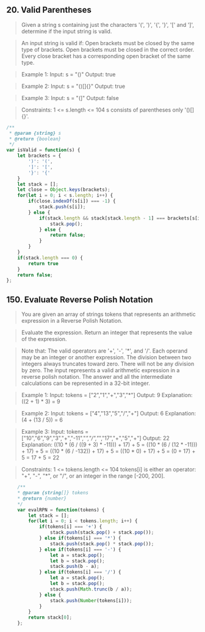 ## 20. Valid Parentheses

> Given a string s containing just the characters '(', ')', '{', '}', '[' and ']', determine if the input string is valid.

> An input string is valid if:
Open brackets must be closed by the same type of brackets.
Open brackets must be closed in the correct order.
Every close bracket has a corresponding open bracket of the same type.
 

> Example 1:
Input: s = "()"
Output: true

> Example 2:
Input: s = "()[]{}"
Output: true

> Example 3:
Input: s = "(]"
Output: false
 

> Constraints:
1 <= s.length <= 104
s consists of parentheses only '()[]{}'.

```js
/**
 * @param {string} s
 * @return {boolean}
 */
var isValid = function(s) {
    let brackets = {
        ')': '(',
        ']': '[',
        '}': '{'
    }
    let stack = [];
    let close = Object.keys(brackets);
    for(let i = 0; i < s.length; i++) {
        if(close.indexOf(s[i]) === -1) {
            stack.push(s[i]);
        } else {
            if(stack.length && stack[stack.length - 1] === brackets[s[i]]) {
                stack.pop();
            } else {
                return false;
            }
        }
    }
    if(stack.length === 0) {
        return true
    }
    return false;
};
```

## 150. Evaluate Reverse Polish Notation

> You are given an array of strings tokens that represents an arithmetic expression in a Reverse Polish Notation.

> Evaluate the expression. Return an integer that represents the value of the expression.

> Note that:
The valid operators are '+', '-', '*', and '/'.
Each operand may be an integer or another expression.
The division between two integers always truncates toward zero.
There will not be any division by zero.
The input represents a valid arithmetic expression in a reverse polish notation.
The answer and all the intermediate calculations can be represented in a 32-bit integer.
 

> Example 1:
Input: tokens = ["2","1","+","3","*"]
Output: 9
Explanation: ((2 + 1) * 3) = 9

> Example 2:
Input: tokens = ["4","13","5","/","+"]
Output: 6
Explanation: (4 + (13 / 5)) = 6

> Example 3:
Input: tokens = ["10","6","9","3","+","-11","*","/","*","17","+","5","+"]
Output: 22
Explanation: ((10 * (6 / ((9 + 3) * -11))) + 17) + 5
= ((10 * (6 / (12 * -11))) + 17) + 5
= ((10 * (6 / -132)) + 17) + 5
= ((10 * 0) + 17) + 5
= (0 + 17) + 5
= 17 + 5
= 22
 

> Constraints:
1 <= tokens.length <= 104
tokens[i] is either an operator: "+", "-", "*", or "/", or an integer in the range [-200, 200].

```js
    /**
    * @param {string[]} tokens
    * @return {number}
    */
    var evalRPN = function(tokens) {
        let stack = [];
        for(let i = 0; i < tokens.length; i++) {
            if(tokens[i] === '+') {
                stack.push(stack.pop() + stack.pop());
            } else if(tokens[i] === '*') {
                stack.push(stack.pop() * stack.pop());
            } else if(tokens[i] === '-') {
                let a = stack.pop();
                let b = stack.pop();
                stack.push(b - a);
            } else if(tokens[i] === '/') {
                let a = stack.pop();
                let b = stack.pop();
                stack.push(Math.trunc(b / a));
            } else {
                stack.push(Number(tokens[i]));
            }
        }
        return stack[0];
    };
```